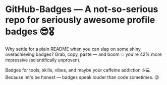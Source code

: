# GitHub-Badges — A not-so-serious repo for seriously awesome profile badges 😎🎖️
Why settle for a plain README when you can slap on some shiny, overachieving badges?
Grab, copy, paste — and boom 💥 you're 42% more impressive (scientifically unproven).

Badges for tools, skills, vibes, and maybe your caffeine addiction ☕💻
Because let's be honest — badges speak louder than code sometimes. 😜


